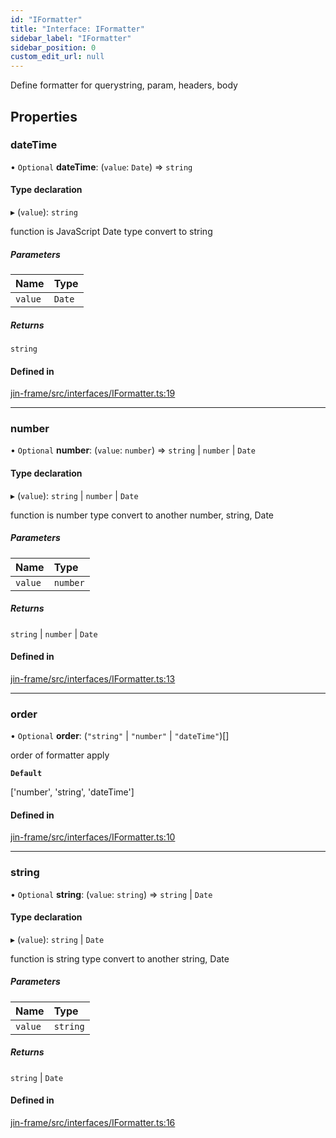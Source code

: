 ```yaml
---
id: "IFormatter"
title: "Interface: IFormatter"
sidebar_label: "IFormatter"
sidebar_position: 0
custom_edit_url: null
---
```


Define formatter for querystring, param, headers, body

## Properties

### dateTime

• `Optional` **dateTime**: (`value`: `Date`) => `string`

#### Type declaration

▸ (`value`): `string`

function is JavaScript Date type convert to string

##### Parameters

| Name | Type |
| :------ | :------ |
| `value` | `Date` |

##### Returns

`string`

#### Defined in

[jin-frame/src/interfaces/IFormatter.ts:19](https://github.com/imjuni/jin-frame/blob/e005d9d/src/interfaces/IFormatter.ts#L19)

___

### number

• `Optional` **number**: (`value`: `number`) => `string` \| `number` \| `Date`

#### Type declaration

▸ (`value`): `string` \| `number` \| `Date`

function is number type convert to another number, string, Date

##### Parameters

| Name | Type |
| :------ | :------ |
| `value` | `number` |

##### Returns

`string` \| `number` \| `Date`

#### Defined in

[jin-frame/src/interfaces/IFormatter.ts:13](https://github.com/imjuni/jin-frame/blob/e005d9d/src/interfaces/IFormatter.ts#L13)

___

### order

• `Optional` **order**: (``"string"`` \| ``"number"`` \| ``"dateTime"``)[]

order of formatter apply

**`Default`**

['number', 'string', 'dateTime']

#### Defined in

[jin-frame/src/interfaces/IFormatter.ts:10](https://github.com/imjuni/jin-frame/blob/e005d9d/src/interfaces/IFormatter.ts#L10)

___

### string

• `Optional` **string**: (`value`: `string`) => `string` \| `Date`

#### Type declaration

▸ (`value`): `string` \| `Date`

function is string type convert to another string, Date

##### Parameters

| Name | Type |
| :------ | :------ |
| `value` | `string` |

##### Returns

`string` \| `Date`

#### Defined in

[jin-frame/src/interfaces/IFormatter.ts:16](https://github.com/imjuni/jin-frame/blob/e005d9d/src/interfaces/IFormatter.ts#L16)
